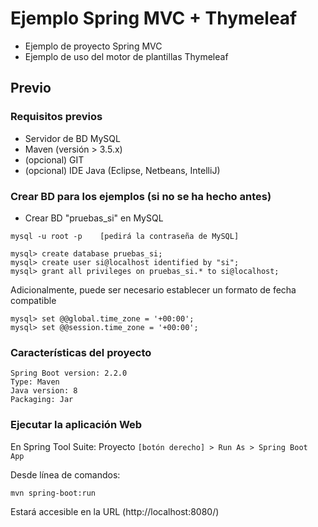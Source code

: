 ﻿# Ejemplo Spring MVC + Thymeleaf
- Ejemplo de proyecto Spring MVC
- Ejemplo de uso del motor de plantillas Thymeleaf

## Previo
### Requisitos previos

* Servidor de BD MySQL
* Maven (versión > 3.5.x)
* (opcional) GIT
* (opcional) IDE Java (Eclipse, Netbeans, IntelliJ)

### Crear BD para los ejemplos  (si no se ha hecho antes)

* Crear BD "pruebas_si" en MySQL 

```
mysql -u root -p    [pedirá la contraseña de MySQL]

mysql> create database pruebas_si;
mysql> create user si@localhost identified by "si";
mysql> grant all privileges on pruebas_si.* to si@localhost;

```

Adicionalmente, puede ser necesario establecer un formato de fecha compatible
```
mysql> set @@global.time_zone = '+00:00';
mysql> set @@session.time_zone = '+00:00';
```

### Características del proyecto
```
Spring Boot version: 2.2.0
Type: Maven
Java version: 8
Packaging: Jar
```

### Ejecutar la aplicación Web

En Spring Tool Suite: Proyecto `[botón derecho] > Run As > Spring Boot App`

Desde línea de comandos:
```
mvn spring-boot:run
```

Estará accesible en la URL (http://localhost:8080/)
